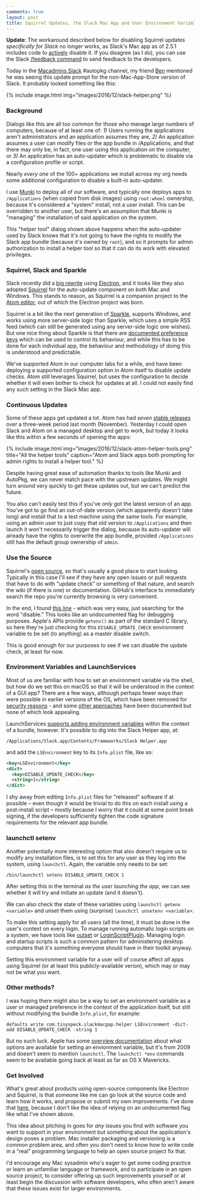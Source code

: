 ```yaml
---
comments: true
layout: post
title: Squirrel Updates, the Slack Mac App and User Environment Variables
---
```


**Update**: The workaround described below for disabling Squirrel updates _specifically for Slack_ no longer works, as Slack's Mac app as of 2.5.1 includes code to [actively](https://github.com/Squirrel/Squirrel.Mac/issues/192#issuecomment-285703068) disable it. If you disagree (as I do), you can use the Slack [/feedback command](https://get.slack.help/hc/en-us/articles/201259356-Slash-commands) to send feedback to the developers.

Today in the [Macadmins Slack](https://macadmins.herokuapp.com/) #autopkg channel, my friend [Ben](https://twitter.com/fuzzylogiq) mentioned he was seeing this update prompt for the non-Mac-App-Store version of Slack. It probably looked something like this:

{% include image.html
  img="images/2016/12/slack-helper.png"
%}

### Background

Dialogs like this are all too common for those who manage large numbers of computers, because of at least one of: *1)* Users running the applications aren't administrators and an application assumes they are, *2)* An application assumes a user can modify files or the app bundle in /Applications, and that there may only be, in fact, one user using this application on the computer, or *3)* An application has an auto-updater which is problematic to disable via a configuration profile or script.

Nearly _every one_ of the 100+ applications we install across my org needs some additional configuration to disable a built-in auto-updater.

I use [Munki](https://github.com/munki/munki) to deploy all of our software, and typically one deploys apps to `/Applications` (when copied from disk images) using `root:wheel` ownership, because it's considered a "system" install, not a user install. This can be overridden to another user, but there's an assumption that Munki is "managing" the installation of said application on the system.

This "helper tool" dialog shown above happens when the auto-updater used by Slack knows that it's not going to have the rights to modify the Slack app bundle (because it's owned by `root`), and so it prompts for admin authorization to install a helper tool so that it can do its work with elevated privileges.

### Squirrel, Slack and Sparkle

Slack recently did a [big rewrite](http://thenextweb.com/apps/2016/09/14/slack-beta-app/) using [Electron](http://electron.atom.io/), and it looks like they also adopted [Squirrel](https://github.com/Squirrel/Squirrel.Mac) for the auto-update component on both Mac and Windows. This stands to reason, as Squirrel is a companion project to the [Atom editor](https://atom.io/), out of which the Electron project was born.

Squirrel is a bit like the next generation of [Sparkle](https://sparkle-project.org/), supports Windows, and works using more server-side logic than Sparkle, which uses a simple RSS feed (which can still be generated using any server-side logic one wishes). But one nice thing about Sparkle is that there are [documented preference keys](https://sparkle-project.org/documentation/customization/) which can be used to control its behaviour, and while this has to be done for each individual app, the behaviour and methodology of doing this is understood and predictable.

We've supported Atom in our computer labs for a while, and have been deploying a supported configuration option in Atom itself to disable update checks. Atom still leverages Squirrel, but uses the configuration to decide whether it will even bother to check for updates at all. I could not easily find any such setting in the Slack Mac app.

### Continuous Updates

Some of these apps get updated a lot. Atom has had _seven_ [stable releases](https://atom.io/releases) over a three-week period last month (November). Yesterday I could open Slack and Atom on a managed desktop and get to work, but today it looks like this within a few seconds of opening the apps:

{% include image.html
  img="images/2016/12/slack-atom-helper-tools.png"
  title="All the helper tools"
  caption="Atom and Slack apps both prompting for admin rights to install a helper tool."
%}

Despite having great ease of automation thanks to tools like Munki and AutoPkg, we can never match pace with the upstream updates. We might turn around very quickly to get these updates out, but we can't predict the future.

You also can't easily test this if you've _only_ got the latest version of an app. You've got to go find an out-of-date version (which apparently doesn't take long) and install that to a test machine using the same tools. For example, using an admin user to just copy that old version to `/Applications` and then launch it won't necessarily trigger the dialog, because its auto-updater will already have the rights to overwrite the app bundle, provided `/Applications` still has the default group ownership of `admin`.

### Use the Source

Squirrel's [open source](https://github.com/Squirrel/Squirrel.Mac), so that's usually a good place to start looking. Typically in this case I'll see if they have any open issues or pull requests that have to do with "update check" or something of that nature, and search the wiki (if there is one) or documentation. GitHub's interface to immediately search the repo you're currently browsing is very convenient.

In the end, I found [this line](https://github.com/Squirrel/Squirrel.Mac/blob/bde5ff2983e91e7310c4139223ed04870e14a5b1/Squirrel/SQRLUpdater.m#L175) - which was very easy, just searching for the word "disable." This looks like an undocumented flag for debugging purposes. Apple's APIs provide `getenv()` as part of the standard C library, so here they're just checking for this `DISABLE_UPDATE_CHECK` environment variable to be set (to anything) as a master disable switch.

This is good enough for our purposes to see if we can disable the update check, at least for now.

### Environment Variables and LaunchServices

Most of us are familiar with how to set an environment variable via the shell, but how do we set this on macOS so that it will be understood in the context of a GUI app? There are a few ways, although perhaps fewer ways than were possible in earlier versions of the OS, which have been removed for [security reasons](https://www.virusbulletin.com/virusbulletin/2015/03/dylib-hijacking-os-x) - and some [other approaches](http://superuser.com/questions/476752/setting-environment-variables-in-os-x-for-gui-applications) have been documented but none of which look appealing.

LaunchServices [supports adding environment variables](https://developer.apple.com/library/content/documentation/General/Reference/InfoPlistKeyReference/Articles/LaunchServicesKeys.html#//apple_ref/doc/uid/20001431-106825) within the context of a bundle, however. It's possible to dig into the Slack Helper app, at:

`/Applications/Slack.app/Contents/Frameworks/Slack Helper.app`

and add the `LSEnvironment` key to its `Info.plist` file, like so:

```xml
<key>LSEnvironment</key>
<dict>
  <key>DISABLE_UPDATE_CHECK</key>
  <string>1</string>
</dict>
```

I shy away from editing `Info.plist` files for "released" software if at possible – even though it would be trivial to do this on each install using a post-install script – mostly because I worry that it could at some point break signing, if the developers sufficiently tighten the code signature requirements for the relevant app bundle.

### launchctl setenv

Another potentially more interesting option that also doesn't require us to modify any installation files, is to set this for any user as they log into the system, using `launchctl`. Again, the variable only needs to be set:

`/bin/launchctl setenv DISABLE_UPDATE_CHECK 1`

After setting this in the terminal _as the user launching the app_, we can see whether it will try and initiate an update (and it doesn't).

We can also check the state of these variables using `launchctl getenv <variable>` and unset them using (surprise) `launchctl unsetenv <variable>`.

To make this setting apply for all users (all the time), it must be done in the user's context on every login. To manage running automatic login scripts on a system, we have tools like [outset](https://github.com/chilcote/outset) or [LoginScriptPlugin](https://github.com/MagerValp/LoginScriptPlugin). Managing login and startup scripts is such a common pattern for administering desktop computers that it's something everyone should have in their toolkit anyway.

Setting this environment variable for a user will of course affect _all_ apps using Squirrel (or at least this publicly-available verion), which may or may not be what you want.

### Other methods?

I was hoping there might also be a way to set an environment variable as a user or managed preference in the context of the application itself, but still without modifying the bundle `Info.plist`, for example:

`defaults write com.tinyspeck.slackmacgap.helper LSEnvironment -dict-add DISABLE_UPDATE_CHECK -string 1`

But no such luck. Apple has some [overview documentation](https://developer.apple.com/library/content/documentation/MacOSX/Conceptual/BPRuntimeConfig/Articles/EnvironmentVars.html#//apple_ref/doc/uid/20002093-BCIJIJBH) about what options are available for setting an envionment variable, but it's from 2009 and doesn't seem to mention `launchctl`. The `launchctl *env` commands seem to be available going back at least as far as OS X Mavericks.

### Get Involved

What's great about products using open-source components like Electron and Squirrel, is that someone like me can go look at the source code and learn how it works, and propose or submit my own improvements. I've done that [here](https://github.com/Squirrel/Squirrel.Mac/issues/192), because I don't like the idea of relying on an undocumented flag like what I've shown above.

This idea about pitching in goes for _any_ issues you find with software you want to support in your environment but something about the application's design poses a problem. Mac installer packaging and versioning is a common problem area, and often you don't need to know how to write code in a "real" programming language to help an open source project fix that.

I'd encourage any Mac sysadmin who's eager to get some coding practice or learn an unfamiliar language or framework, and to participate in an open source project, to consider offering up such improvements yourself or at least begin the discussion with software developers, who often aren't aware that these issues exist for larger environments.
